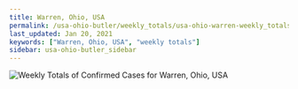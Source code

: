```yaml
---
title: Warren, Ohio, USA
permalink: /usa-ohio-butler/weekly_totals/usa-ohio-warren-weekly_totals.html
last_updated: Jan 20, 2021
keywords: ["Warren, Ohio, USA", "weekly totals"]
sidebar: usa-ohio-butler_sidebar
---
```


![Weekly Totals of Confirmed Cases for Warren, Ohio, USA](/covid_tracker/images/graphs/usa-ohio-warren-weekly_totals_graph.png)
